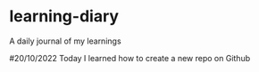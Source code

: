 # learning-diary
A daily journal of my learnings

#20/10/2022
Today I learned how to create a new repo on Github
